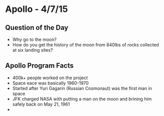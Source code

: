 # Apollo - 4/7/15


## Question of the Day
- Why go to the moon?
- How do you get the history of the moon from 840lbs of rocks collected at six landing sites?


## Apollo Program Facts
- 400k+ people worked on the project
- Space eace was basically 1960-1970
- Started after Yuri Gagarin (Russian Cosmonaut) was the first man in space
- JFK charged NASA with putting a man on the moon and brining him safely back on May 21, 1961
- 
